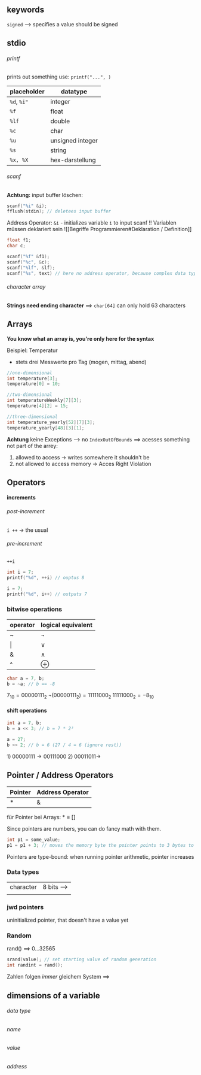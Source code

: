 ## keywords
`signed` --> specifies a value should be signed



## stdio
###### printf
prints out something
use: `printf("...", )` 


|placeholder | datatype |
|-------------|----------|
|`%d`, `%i"` | integer |
|`%f` | float |
|`%lf` | double|
|`%c` |char|
|`%u` | unsigned integer|
|`%s` | string|
|`%x, %X` | hex-darstellung |





###### scanf

**Achtung:** input buffer löschen:
```c
scanf("%i" &i);
fflush(stdin); // deletees input buffer
```
Address Operator:
`&i` - initializes variable `i` to input scanf
!! Variablen müssen deklariert sein 
![[Begriffe Programmieren#Deklaration / Definition]]

```c
float f1;
char c;

scanf("%f" &f1);
scanf("%c", &c);
scanf("%lf", &lf);
scanf("%s", text) // here no address operator, because complex data type
```

###### character array
**Strings need ending character** ==> `char[64]` can only hold 63 characters



## Arrays
**You know what an array is, you're only here for the syntax**

Beispiel: Temperatur
- stets drei Messwerte pro Tag (mogen, mittag, abend)
```c
//one-dimensional
int temperature[3];
temperature[0] = 10;

//two-dimensional
int temperatureWeekly[7][3];
temperature[4][2] = 15;

//three-dimensional
int temperature_yearly[52][7][3];
temperature_yearly[48][3][1];
```

**Achtung** keine Exceptions
--> no `IndexOutOfBounds`
==> acesses something not part of the arrey:
1. allowed to access -> writes somewhere it shouldn't be
2. not allowed to access memory -> Acces Right Violation


## Operators
#### increments
###### post-increment
`i ++` -> the usual
###### pre-increment
`++i`

```c
int i = 7;
printf("%d", ++i) // ouptus 8

i = 7;
printf("%d", i++) // outputs 7

```


### bitwise operations

| operator | logical equivalent |
| -------- | ------------------ |
| ~     | $\lnot$            |
| \|       | $\lor$             |
| &        | $\land$            |
| ^        | $\oplus$           |



```c
char a = 7, b;
b = ~a; // b == -8
```

$7_{10} = 0000 0111_2$
$\lnot (0000 0111_2) = 1111 1000_2$ 
$1111 1000_{2}= -8_{10}$

#### shift operations
```c
int a = 7, b;
b = a << 3; // b = 7 * 2³

a = 27;
b >> 2; // b = 6 (27 / 4 = 6 (ignore rest))
```

$1)\;00000111 \rightarrow 00111000$ 
$2)\; 00011011 \rightarrow$


## Pointer / Address Operators

|  Pointer | Address Operator|
|---|---|
| \* | \&|
für Pointer bei Arrays:
	$* \equiv [ ]$

Since pointers are numbers, you can do fancy math with them.
```c
int p1 = some_value;
p1 = p1 + 3; // moves the memory byte the pointer points to 3 bytes to the right
```
Pointers are type-bound:
when running pointer arithmetic, pointer increases 
### Data types

|           |            |
| --------- | ---------- |
| character | 8 bits --> |
|           |            |

### jwd pointers
uninitialized pointer, that doesn't have a value yet

### Random

rand() ==> $0 ... 32565$

```c
srand(value); // set starting value of random generation
int randint = rand();

```

Zahlen folgen _immer_ gleichem System
==> 



## dimensions of a variable
###### data type

###### name
###### value

###### address
